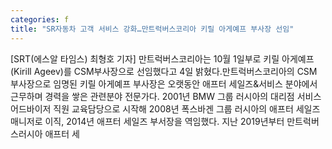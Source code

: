 ```yaml
---
categories: f
title: "SR자동차 고객 서비스 강화…만트럭버스코리아 키릴 아게예프 부사장 선임"
---
```

[SRT(에스알 타임스) 최형호 기자] 만트럭버스코리아는 10월 1일부로 키릴 아게예프(Kirill Ageev)를 CSM부사장으로 선임했다고 4일 밝혔다.만트럭버스코리아의 CSM 부사장으로 임명된 키릴 아게예프 부사장은 오랫동안 애프터 세일즈&서비스 분야에서 근무하며 경력을 쌓은 관련분야 전문가다. 2001년 BMW 그룹 러시아의 대리점 서비스 어드바이저 직원 교육담당으로 시작해 2008년 폭스바겐 그룹 러시아의 애프터 세일즈 매니저로 이직, 2014년 애프터 세일즈 부서장을 역임했다. 지난 2019년부터 만트럭버스러시아 애프터 세
